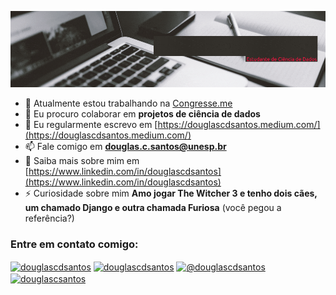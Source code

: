 <p align="center">
  <img src="https://raw.githubusercontent.com/douglascdsantos/douglascdsantos/main/banner%20github%20(1).gif" >
</p>


- 🔭 Atualmente estou trabalhando na [Congresse.me](https://congresse.me/)
- 👯 Eu procuro colaborar em **projetos de ciência de dados**
- 📝 Eu regularmente escrevo em [https://douglascdsantos.medium.com/](https://douglascdsantos.medium.com/)
- 📫 Fale comigo em **douglas.c.santos@unesp.br**
- 📄 Saiba mais sobre mim em [https://www.linkedin.com/in/douglascdsantos](https://www.linkedin.com/in/douglascdsantos)
- ⚡ Curiosidade sobre mim **Amo jogar The Witcher 3 e tenho dois cães, um chamado Django e outra chamada Furiosa** (você pegou a referência?)

<h3 align="left">Entre em contato comigo:</h3>
<p align="left">
<p align="left">
<a href="https://linkedin.com/in/douglascdsantos" target="blank"><img align="center" src="https://raw.githubusercontent.com/rahuldkjain/github-profile-readme-generator/master/src/images/icons/Social/linked-in-alt.svg" alt="douglascdsantos" height="30" width="40" /></a>
<a href="https://instagram.com/douglascdsantos" target="blank"><img align="center" src="https://raw.githubusercontent.com/rahuldkjain/github-profile-readme-generator/master/src/images/icons/Social/instagram.svg" alt="douglascdsantos" height="30" width="40" /></a>
<a href="https://douglascdsantos.medium.com/" target="blank"><img align="center" src="https://raw.githubusercontent.com/rahuldkjain/github-profile-readme-generator/master/src/images/icons/Social/medium.svg" alt="@douglascdsantos" height="30" width="40" /></a>
<a href="https://kaggle.com/douglascsantos" target="blank"><img align="center" src="https://raw.githubusercontent.com/rahuldkjain/github-profile-readme-generator/master/src/images/icons/Social/kaggle.svg" alt="douglascsantos" height="30" width="40" /></a>
</p>
